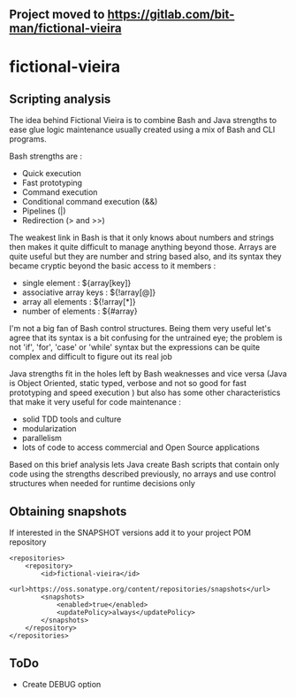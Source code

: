 ## Project moved to https://gitlab.com/bit-man/fictional-vieira

# fictional-vieira

## Scripting analysis

The idea behind Fictional Vieira is to combine Bash and Java strengths to
ease glue logic maintenance usually created using a mix of Bash and CLI
programs.

Bash strengths are :

* Quick execution
* Fast prototyping
* Command execution
* Conditional command execution (&&)
* Pipelines (|)
* Redirection (> and >>)

The weakest link in Bash is that it only knows about numbers and strings
then makes it quite difficult to manage anything beyond those. Arrays are
quite useful but they are number and string based also, and its syntax 
they became cryptic beyond the basic access to it members :

* single element : ${array[key]}
* associative array keys : ${!array[@]}
* array all elements : ${!array[*]}
* number of elements : ${#array}

I'm not a big fan of Bash control structures. Being them very useful let's
agree that its syntax is a bit confusing for the untrained eye; the
problem is not 'if', 'for', 'case' or 'while' syntax but the expressions
can be quite complex and difficult to figure out its real job

Java strengths fit in the holes left by Bash weaknesses and vice versa 
(Java is Object Oriented, static typed, verbose and not so good for fast
 prototyping and speed execution ) but also has some other characteristics
that make it very useful for code maintenance :

* solid TDD tools and culture
* modularization
* parallelism
* lots of code to access commercial and Open Source applications

Based on this brief analysis lets Java create Bash scripts that contain
only code using the strengths described previously, no arrays and use 
control structures when needed for runtime decisions only

## Obtaining snapshots

If interested in the SNAPSHOT versions add it to your project POM repository


    <repositories>
        <repository>
            <id>fictional-vieira</id>
            <url>https://oss.sonatype.org/content/repositories/snapshots</url>
            <snapshots>
                <enabled>true</enabled>
                <updatePolicy>always</updatePolicy>
            </snapshots>
        </repository>
    </repositories>

## ToDo

* Create DEBUG option

